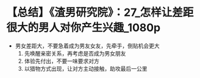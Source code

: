 # 【总结】《渣男研究院》：27_怎样让差距很大的男人对你产生兴趣_1080p

-   男女差距大，不要急着成为男友女友，先牵手，倒贴机会更大
    1.  先唤醒亲密关系，再考虑是否成为男女朋友
    2.  体验先付出，不要一味要求对方
    3.  以猎物方式出现，让对方主动接触，助攻最后一公里